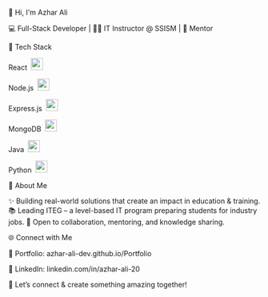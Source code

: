 👋 Hi, I'm Azhar Ali

💻 Full-Stack Developer | 👨‍🏫 IT Instructor @ SSISM | 🌱 Mentor

🔧 Tech Stack

React  <img src="https://cdn.jsdelivr.net/gh/devicons/devicon/icons/react/react-original.svg" width="24" height="24"/>

Node.js  <img src="https://cdn.jsdelivr.net/gh/devicons/devicon/icons/nodejs/nodejs-original.svg" width="24" height="24"/>

Express.js  <img src="https://cdn.jsdelivr.net/gh/devicons/devicon/icons/express/express-original.svg" width="24" height="24"/>

MongoDB  <img src="https://cdn.jsdelivr.net/gh/devicons/devicon/icons/mongodb/mongodb-original.svg" width="24" height="24"/>

Java  <img src="https://cdn.jsdelivr.net/gh/devicons/devicon/icons/java/java-original.svg" width="24" height="24"/>

Python  <img src="https://cdn.jsdelivr.net/gh/devicons/devicon/icons/python/python-original.svg" width="24" height="24"/>

🎯 About Me

✨ Building real-world solutions that create an impact in education & training.
📚 Leading ITEG – a level-based IT program preparing students for industry jobs.
🤝 Open to collaboration, mentoring, and knowledge sharing.

🌐 Connect with Me

📂 Portfolio: azhar-ali-dev.github.io/Portfolio

🔗 LinkedIn: linkedin.com/in/azhar-ali-20

💬 Let’s connect & create something amazing together!

